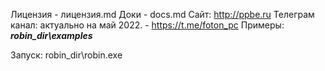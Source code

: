 Лицензия - лицензия.md
Доки - docs.md
Сайт: http://ppbe.ru
Телеграм канал: актуально на май 2022. - https://t.me/foton_pc
Примеры: ***robin_dir\examples***

Запуск: robin_dir\robin.exe

